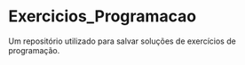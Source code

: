 # Exercicios_Programacao
Um repositório utilizado para salvar soluções de exercícios de programação.

